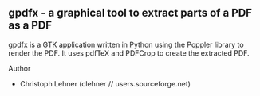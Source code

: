 
gpdfx - a graphical tool to extract parts of a PDF as a PDF
------------------------------------------------------------------------------

gpdfx is a GTK application written in Python using the Poppler library
to render the PDF. It uses pdfTeX and PDFCrop to create the extracted
PDF.

Author
  * Christoph Lehner (clehner // users.sourceforge.net)
